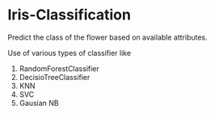 # Iris-Classification
Predict the class of the flower based on available attributes.

Use of various types of classifier like
1. RandomForestClassifier
2. DecisioTreeClassifier
3. KNN
4. SVC
5. Gausian NB
